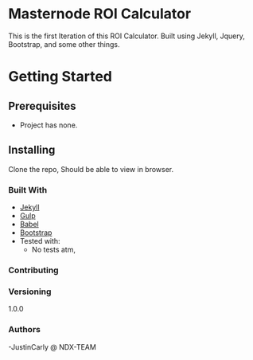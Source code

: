# Masternode ROI Calculator

This is the first Iteration of this ROI Calculator. Built using Jekyll, Jquery, Bootstrap, and some other things.

# Getting Started


## Prerequisites
- Project has none.

## Installing
Clone the repo, Should be able to view in browser.


### Built With
- [Jekyll](https://jekyllrb.com/)
- [Gulp](https://gulpjs.com/)
- [Babel](https://babeljs.io/)
- [Bootstrap](https://getbootstrap.com/)
- Tested with:
  - No tests atm,
  
### Contributing
  
### Versioning
1.0.0
  
### Authors
-JustinCarly @ NDX-TEAM